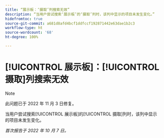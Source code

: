```yaml
---
title: “展示板：‘摄取’列搜索无效”
description: “当用户尝试搜索‘展示板’的‘摄取’列时，该列中显示的项目未发生变化。”
hidefromtoc: true
source-git-commit: a681d8afd4bcf1ddfccf192871442e63dae1b2c3
workflow-type: ht
source-wordcount: '68'
ht-degree: 100%

---
```



# [!UICONTROL 展示板]：[!UICONTROL 摄取]列搜索无效

>[!NOTE]
>
>此问题已于 2022 年 11 月 3 日修复。

当用户尝试搜索[!UICONTROL 展示板]的[!UICONTROL 摄取]列时，该列中显示的项目未发生变化。

_首次报告于 2022 年 10 月 7 日。_

